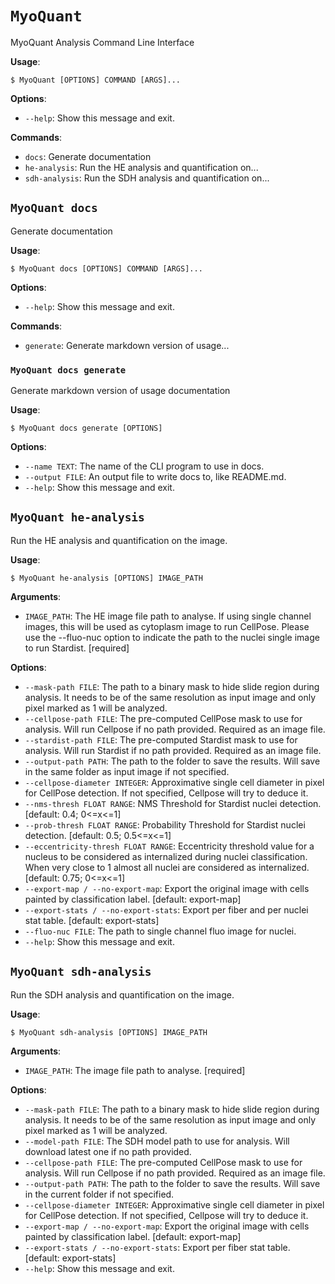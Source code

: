 # `MyoQuant`

MyoQuant Analysis Command Line Interface

**Usage**:

```console
$ MyoQuant [OPTIONS] COMMAND [ARGS]...
```

**Options**:

* `--help`: Show this message and exit.

**Commands**:

* `docs`: Generate documentation
* `he-analysis`: Run the HE analysis and quantification on...
* `sdh-analysis`: Run the SDH analysis and quantification on...

## `MyoQuant docs`

Generate documentation

**Usage**:

```console
$ MyoQuant docs [OPTIONS] COMMAND [ARGS]...
```

**Options**:

* `--help`: Show this message and exit.

**Commands**:

* `generate`: Generate markdown version of usage...

### `MyoQuant docs generate`

Generate markdown version of usage documentation

**Usage**:

```console
$ MyoQuant docs generate [OPTIONS]
```

**Options**:

* `--name TEXT`: The name of the CLI program to use in docs.
* `--output FILE`: An output file to write docs to, like README.md.
* `--help`: Show this message and exit.

## `MyoQuant he-analysis`

Run the HE analysis and quantification on the image.

**Usage**:

```console
$ MyoQuant he-analysis [OPTIONS] IMAGE_PATH
```

**Arguments**:

* `IMAGE_PATH`: The HE image file path to analyse. If using single channel images, this will be used as cytoplasm image to run CellPose. Please use the --fluo-nuc option to indicate the path to the nuclei single image to run Stardist.  [required]

**Options**:

* `--mask-path FILE`: The path to a binary mask to hide slide region during analysis. It needs to be of the same resolution as input image and only pixel marked as 1 will be analyzed.
* `--cellpose-path FILE`: The pre-computed CellPose mask to use for analysis. Will run Cellpose if no path provided. Required as an image file.
* `--stardist-path FILE`: The pre-computed Stardist mask to use for analysis. Will run Stardist if no path provided. Required as an image file.
* `--output-path PATH`: The path to the folder to save the results. Will save in the same folder as input image if not specified.
* `--cellpose-diameter INTEGER`: Approximative single cell diameter in pixel for CellPose detection. If not specified, Cellpose will try to deduce it.
* `--nms-thresh FLOAT RANGE`: NMS Threshold for Stardist nuclei detection.  [default: 0.4; 0<=x<=1]
* `--prob-thresh FLOAT RANGE`: Probability Threshold for Stardist nuclei detection.  [default: 0.5; 0.5<=x<=1]
* `--eccentricity-thresh FLOAT RANGE`: Eccentricity threshold value for a nucleus to be considered as internalized during nuclei classification. When very close to 1 almost all nuclei are considered as internalized.  [default: 0.75; 0<=x<=1]
* `--export-map / --no-export-map`: Export the original image with cells painted by classification label.  [default: export-map]
* `--export-stats / --no-export-stats`: Export per fiber and per nuclei stat table.  [default: export-stats]
* `--fluo-nuc FILE`: The path to single channel fluo image for nuclei.
* `--help`: Show this message and exit.

## `MyoQuant sdh-analysis`

Run the SDH analysis and quantification on the image.

**Usage**:

```console
$ MyoQuant sdh-analysis [OPTIONS] IMAGE_PATH
```

**Arguments**:

* `IMAGE_PATH`: The image file path to analyse.  [required]

**Options**:

* `--mask-path FILE`: The path to a binary mask to hide slide region during analysis. It needs to be of the same resolution as input image and only pixel marked as 1 will be analyzed.
* `--model-path FILE`: The SDH model path to use for analysis. Will download latest one if no path provided.
* `--cellpose-path FILE`: The pre-computed CellPose mask to use for analysis. Will run Cellpose if no path provided. Required as an image file.
* `--output-path PATH`: The path to the folder to save the results. Will save in the current folder if not specified.
* `--cellpose-diameter INTEGER`: Approximative single cell diameter in pixel for CellPose detection. If not specified, Cellpose will try to deduce it.
* `--export-map / --no-export-map`: Export the original image with cells painted by classification label.  [default: export-map]
* `--export-stats / --no-export-stats`: Export per fiber stat table.  [default: export-stats]
* `--help`: Show this message and exit.

